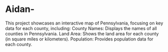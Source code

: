 # Aidan-
This project showcases an interactive map of Pennsylvania, focusing on key data for each county, including:  County Names: Displays the names of all counties in Pennsylvania. Land Area: Shows the land area for each county (in square miles or kilometers). Population: Provides population data for each county.
